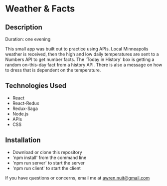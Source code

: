 # Weather & Facts

## Description
Duration: one evening

This small app was built out to practice using APIs. Local Minneapolis weather is received, then the high and low daily temperatures are sent to a Numbers API to get number facts. The 'Today in History' box is getting a random on-this-day fact from a history API. There is also a message on how to dress that is dependent on the temperature.

## Technologies Used
- React
- React-Redux
- Redux-Saga
- Node.js
- APIs
- CSS

## Installation
- Download or clone this repository
- 'npm install' from the command line
- 'npm run server' to start the server
- 'npm run client' to start the client

If you have questions or concerns, email me at awren.nuit@gmail.com
